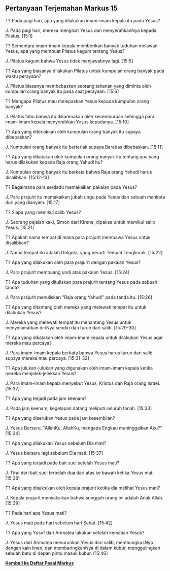 ## Pertanyaan Terjemahan Markus 15 ##

T? Pada pagi hari, apa yang dilakukan imam-imam kepala itu pada Yesus?

J. Pada pagi hari, mereka mengikat Yesus dan menyerahkanNya kepada Pilatus. [15:1]

T? Sementara imam-imam kepala memberikan banyak tuduhan melawan Yesus, apa yang membuat Pilatus kagum tentang Yesus?

J. Pilatus kagum bahwa Yesus tidak menjawabnya lagi. [15:5]

T? Apa yang biasanya dilakukan Pilatus untuk kumpulan orang banyak pada waktu perayaan?

J. Pilatus biasanya membebaskan seorang tahanan yang diminta oleh kumpulan orang banyak itu pada saat perayaan. [15:6]

T? Mengapa Pilatus mau melepaskan Yesus kepada kumpulan orang banyak?

J. Pilatus tahu bahwa itu dikarenakan oleh kecemburuan sehingga para imam-imam kepala menyerahkan Yesus kepadanya. [15:10]

T? Apa yang diteriakkan oleh kumpulan orang banyak itu supaya dibebaskan?

J. Kumpulan orang banyak itu berteriak supaya Barabas dibebaskan. [15:11]

T? Apa yang dikatakan oleh kumpulan orang banyak itu tentang apa yang harus dilakukan kepada Raja orang Yahudi itu?

J. Kumpulan orang banyak itu berkata bahwa Raja orang Yahudi harus disalibkan. [15:12-13]

T? Bagaimana para serdadu memakaikan pakaian pada Yesus?

J. Para prajurit itu memakaikan jubah ungu pada Yesus dan sebuah mahkota duri yang dianyam. [15:17]

T? Siapa yang memikul salib Yesus?

J. Seorang pejalan kaki, Simon dari Kirene, dipaksa untuk memikul salib Yesus. [15:21]

T? Apakah nama tempat di mana para prajurit membawa Yesus untuk disalibkan?

J. Nama tempat itu adalah Golgota, yang berarti Tempat Tengkorak. [15:22]

T? Apa yang dilakukan oleh para prajurit dengan pakaian Yesus?

J. Para prajurit membuang undi atas pakaian Yesus. [15:24]

T? Apa tuduhan yang dituliskan para prajurit tentang Yesus pada sebuah tanda?

J. Para prajurit menuliskan "Raja orang Yahudi" pada tanda itu. [15:26]

T? Apa yang ditantang oleh mereka yang melewati tempat itu untuk dilakukan Yesus?

J. Mereka yang melewati tempat itu menantang Yesus untuk menyelamatkan diriNya sendiri dan turun dari salib. [15:29-30]

T? Apa yang dikatakan oleh imam-imam kepala untuk dilakukan Yesus agar mereka mau percaya?

J. Para imam-imam kepala berkata bahwa Yesus harus turun dari salib supaya mereka mau percaya. [15:31-32]

T? Apa julukan-julukan yang digunakan oleh imam-imam kepala ketika mereka menjelek-jelekkan Yesus?

J. Para imam-imam kepala menyebut Yesus, Kristus dan Raja orang Israel. [15:32]

T? Apa yang terjadi pada jam keenam?

J. Pada jam keenam, kegelapan datang meliputi seluruh tanah. [15:33]

T? Apa yang diserukan Yesus pada jam kesembilan?

J. Yesus Berseru, "AllahKu, AllahKu, mengapa Engkau meninggalkan Aku?" [15:34]

T? Apa yang dilakukan Yesus sebelum Dia mati?

J. Yesus berseru lagi sebelum Dia mati. [15:37]

T? Apa yang terjadi pada bait suci setelah Yesus mati?

J. Tirai dari bait suci terbelah dua dari atas ke bawah ketika Yesus mati. [15:38]

T? Apa yang disaksikan oleh kepala prajurit ketika dia melihat Yesus mati?

J. Kepala prajurit menyaksikan bahwa sungguh orang ini adalah Anak Allah. [15:39]

T? Pada hari apa Yesus mati?

J. Yesus mati pada hari sebelum hari Sabat. [15:42]

T? Apa yang Yusuf dari Arimatea lakukan setelah kematian Yesus?

J. Yesus dari Arimatea menurunkan Yesus dari salib, membungkusNya dengan kain linen, dan membaringkanNya di dalam kubur, menggulingkan sebuah batu di depan pintu masuk kubur. [15:46]

__[Kembali ke Daftar Pasal Markus](./)__

